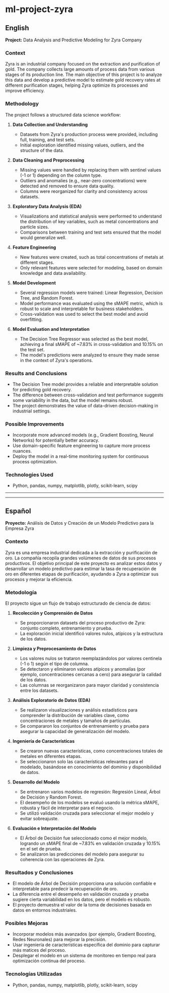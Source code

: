 # ml-project-zyra


## English

**Project:** Data Analysis and Predictive Modeling for Zyra Company

### Context
Zyra is an industrial company focused on the extraction and purification of gold. The company collects large amounts of process data from various stages of its production line. The main objective of this project is to analyze this data and develop a predictive model to estimate gold recovery rates at different purification stages, helping Zyra optimize its processes and improve efficiency.

### Methodology
The project follows a structured data science workflow:

1. **Data Collection and Understanding**
	- Datasets from Zyra's production process were provided, including full, training, and test sets.
	- Initial exploration identified missing values, outliers, and the structure of the data.

2. **Data Cleaning and Preprocessing**
	- Missing values were handled by replacing them with sentinel values (-1 or 1) depending on the column type.
	- Outliers and anomalies (e.g., near-zero concentrations) were detected and removed to ensure data quality.
	- Columns were reorganized for clarity and consistency across datasets.

3. **Exploratory Data Analysis (EDA)**
	- Visualizations and statistical analysis were performed to understand the distribution of key variables, such as metal concentrations and particle sizes.
	- Comparisons between training and test sets ensured that the model would generalize well.

4. **Feature Engineering**
	- New features were created, such as total concentrations of metals at different stages.
	- Only relevant features were selected for modeling, based on domain knowledge and data availability.

5. **Model Development**
	- Several regression models were trained: Linear Regression, Decision Tree, and Random Forest.
	- Model performance was evaluated using the sMAPE metric, which is robust to scale and interpretable for business stakeholders.
	- Cross-validation was used to select the best model and avoid overfitting.

6. **Model Evaluation and Interpretation**
	- The Decision Tree Regressor was selected as the best model, achieving a final sMAPE of ~7.83% in cross-validation and 10.15% on the test set.
	- The model's predictions were analyzed to ensure they made sense in the context of Zyra's operations.

### Results and Conclusions
- The Decision Tree model provides a reliable and interpretable solution for predicting gold recovery.
- The difference between cross-validation and test performance suggests some variability in the data, but the model remains robust.
- The project demonstrates the value of data-driven decision-making in industrial settings.

### Possible Improvements
- Incorporate more advanced models (e.g., Gradient Boosting, Neural Networks) for potentially better accuracy.
- Use domain-specific feature engineering to capture more process nuances.
- Deploy the model in a real-time monitoring system for continuous process optimization.

### Technologies Used
- Python, pandas, numpy, matplotlib, plotly, scikit-learn, scipy

---

---


## Español

**Proyecto:** Análisis de Datos y Creación de un Modelo Predictivo para la Empresa Zyra

### Contexto
Zyra es una empresa industrial dedicada a la extracción y purificación de oro. La compañía recopila grandes volúmenes de datos de sus procesos productivos. El objetivo principal de este proyecto es analizar estos datos y desarrollar un modelo predictivo para estimar la tasa de recuperación de oro en diferentes etapas de purificación, ayudando a Zyra a optimizar sus procesos y mejorar la eficiencia.

### Metodología
El proyecto sigue un flujo de trabajo estructurado de ciencia de datos:

1. **Recolección y Comprensión de Datos**
	- Se proporcionaron datasets del proceso productivo de Zyra: conjunto completo, entrenamiento y prueba.
	- La exploración inicial identificó valores nulos, atípicos y la estructura de los datos.

2. **Limpieza y Preprocesamiento de Datos**
	- Los valores nulos se trataron reemplazándolos por valores centinela (-1 o 1) según el tipo de columna.
	- Se detectaron y eliminaron valores atípicos y anomalías (por ejemplo, concentraciones cercanas a cero) para asegurar la calidad de los datos.
	- Las columnas se reorganizaron para mayor claridad y consistencia entre los datasets.

3. **Análisis Exploratorio de Datos (EDA)**
	- Se realizaron visualizaciones y análisis estadísticos para comprender la distribución de variables clave, como concentraciones de metales y tamaños de partículas.
	- Se compararon los conjuntos de entrenamiento y prueba para asegurar la capacidad de generalización del modelo.

4. **Ingeniería de Características**
	- Se crearon nuevas características, como concentraciones totales de metales en diferentes etapas.
	- Se seleccionaron solo las características relevantes para el modelado, basándose en conocimiento del dominio y disponibilidad de datos.

5. **Desarrollo del Modelo**
	- Se entrenaron varios modelos de regresión: Regresión Lineal, Árbol de Decisión y Random Forest.
	- El desempeño de los modelos se evaluó usando la métrica sMAPE, robusta y fácil de interpretar para el negocio.
	- Se utilizó validación cruzada para seleccionar el mejor modelo y evitar sobreajuste.

6. **Evaluación e Interpretación del Modelo**
	- El Árbol de Decisión fue seleccionado como el mejor modelo, logrando un sMAPE final de ~7.83% en validación cruzada y 10.15% en el set de prueba.
	- Se analizaron las predicciones del modelo para asegurar su coherencia con las operaciones de Zyra.

### Resultados y Conclusiones
- El modelo de Árbol de Decisión proporciona una solución confiable e interpretable para predecir la recuperación de oro.
- La diferencia entre el desempeño en validación cruzada y prueba sugiere cierta variabilidad en los datos, pero el modelo es robusto.
- El proyecto demuestra el valor de la toma de decisiones basada en datos en entornos industriales.

### Posibles Mejoras
- Incorporar modelos más avanzados (por ejemplo, Gradient Boosting, Redes Neuronales) para mejorar la precisión.
- Usar ingeniería de características específica del dominio para capturar más matices del proceso.
- Desplegar el modelo en un sistema de monitoreo en tiempo real para optimización continua del proceso.

### Tecnologías Utilizadas
- Python, pandas, numpy, matplotlib, plotly, scikit-learn, scipy